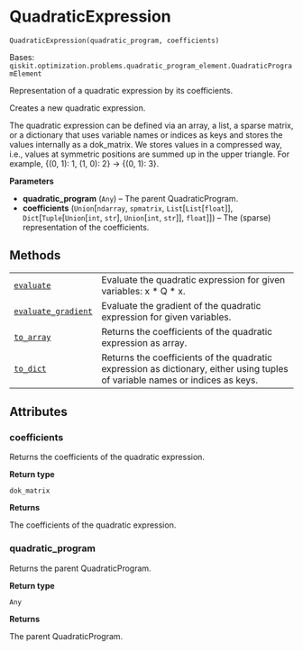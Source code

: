 # QuadraticExpression

<span id="undefined" />

`QuadraticExpression(quadratic_program, coefficients)`

Bases: `qiskit.optimization.problems.quadratic_program_element.QuadraticProgramElement`

Representation of a quadratic expression by its coefficients.

Creates a new quadratic expression.

The quadratic expression can be defined via an array, a list, a sparse matrix, or a dictionary that uses variable names or indices as keys and stores the values internally as a dok\_matrix. We stores values in a compressed way, i.e., values at symmetric positions are summed up in the upper triangle. For example, \{(0, 1): 1, (1, 0): 2} -> \{(0, 1): 3}.

**Parameters**

*   **quadratic\_program** (`Any`) – The parent QuadraticProgram.
*   **coefficients** (`Union`\[`ndarray`, `spmatrix`, `List`\[`List`\[`float`]], `Dict`\[`Tuple`\[`Union`\[`int`, `str`], `Union`\[`int`, `str`]], `float`]]) – The (sparse) representation of the coefficients.

## Methods

|                                                                                                                                                                                                                                   |                                                                                                                               |
| --------------------------------------------------------------------------------------------------------------------------------------------------------------------------------------------------------------------------------- | ----------------------------------------------------------------------------------------------------------------------------- |
| [`evaluate`](qiskit.optimization.problems.QuadraticExpression.evaluate#qiskit.optimization.problems.QuadraticExpression.evaluate "qiskit.optimization.problems.QuadraticExpression.evaluate")                                     | Evaluate the quadratic expression for given variables: x \* Q \* x.                                                           |
| [`evaluate_gradient`](qiskit.optimization.problems.QuadraticExpression.evaluate_gradient#qiskit.optimization.problems.QuadraticExpression.evaluate_gradient "qiskit.optimization.problems.QuadraticExpression.evaluate_gradient") | Evaluate the gradient of the quadratic expression for given variables.                                                        |
| [`to_array`](qiskit.optimization.problems.QuadraticExpression.to_array#qiskit.optimization.problems.QuadraticExpression.to_array "qiskit.optimization.problems.QuadraticExpression.to_array")                                     | Returns the coefficients of the quadratic expression as array.                                                                |
| [`to_dict`](qiskit.optimization.problems.QuadraticExpression.to_dict#qiskit.optimization.problems.QuadraticExpression.to_dict "qiskit.optimization.problems.QuadraticExpression.to_dict")                                         | Returns the coefficients of the quadratic expression as dictionary, either using tuples of variable names or indices as keys. |

## Attributes

<span id="undefined" />

### coefficients

Returns the coefficients of the quadratic expression.

**Return type**

`dok_matrix`

**Returns**

The coefficients of the quadratic expression.

<span id="undefined" />

### quadratic\_program

Returns the parent QuadraticProgram.

**Return type**

`Any`

**Returns**

The parent QuadraticProgram.

